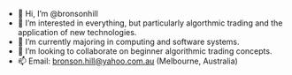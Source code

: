 - 👋 Hi, I’m @bronsonhill
- 👀 I’m interested in everything, but particularly algorthmic trading and the application of new technologies.
- 🌱 I’m currently majoring in computing and software systems.
- 💞️ I’m looking to collaborate on beginner algorithmic trading concepts.
- 📫 Email: bronson.hill@yahoo.com.au (Melbourne, Australia)

<!---
bronsonhill/bronsonhill is a ✨ special ✨ repository because its `README.md` (this file) appears on your GitHub profile.
You can click the Preview link to take a look at your changes.
--->
